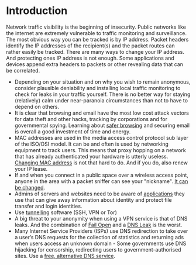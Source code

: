 # Introduction

Network traffic visibility is the beginning of insecurity. Public networks like the internet are extremely vulnerable 
to traffic monitoring and surveillance. The most obvious way you can be tracked is by IP address. Packet headers 
identify the IP addresses of the recipient(s) and the packet routes can rather easily be tracked. There are many ways 
to change your IP address. And protecting ones IP address is not enough. Some applications and devices append extra 
headers to packets or other revealing data that can be correlated.

* Depending on your situation and on why you wish to remain anonymous, consider plausible deniability and installing local traffic monitoring to check for leaks in your traffic yourself. There is no better way for staying (relatively) calm under near-paranoia circumstances than not to have to depend on others.
* It is clear that browsing and email have the most low cost attack vectors for data theft and other hacks, tracking by corporations and for governmental spying. Learning about [safer browsing](../browsing/README.md) and securing email is overall a good investment of time and energy.
* MAC addresses are used in the media access control protocol sub layer of the ISO/OSI model. It can be and often is used by networking equipment to track users. This means that proxy hopping on a network that has already authenticated your hardware is utterly useless. [Changing MAC address](change-mac.md) is not that hard to do. And if you do, also renew your IP lease.
* If and when you connect in a public space over a wireless access point, anyone in the area with a packet sniffer can see your "nickname". [It can be changed](change-nick.md).
* Admins of servers and websites need to be aware of [applications](../webapplication/README.md) they use that can give away information about identity and protect file transfer and login identities.
* Use [tunnelling](tunnelling.md) software (SSH, VPN or Tor)
* A big threat to your anonymity when using a VPN service is that of DNS leaks. And the combination of [Fail Open](vpn-fail-open.md) and a [DNS Leak](dns-leaks.md) is the worst.
* Many Internet Service Providers (ISPs) use DNS redirection to take over a user’s DNS requests for the collection of statistics and returning ads when users access an unknown domain - Some governments use DNS hijacking for censorship, redirecting users to government-authorised sites. Use a [free, alternative DNS service](dns-leaks.md).

